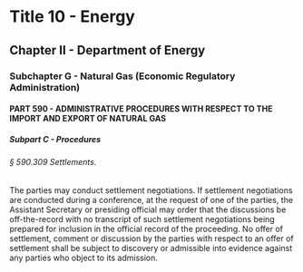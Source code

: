 
# Title 10 - Energy
## Chapter II - Department of Energy
### Subchapter G - Natural Gas (Economic Regulatory Administration)
#### PART 590 - ADMINISTRATIVE PROCEDURES WITH RESPECT TO THE IMPORT AND EXPORT OF NATURAL GAS
##### Subpart C - Procedures
###### § 590.309 Settlements.

The parties may conduct settlement negotiations. If settlement negotiations are conducted during a conference, at the request of one of the parties, the Assistant Secretary or presiding official may order that the discussions be off-the-record with no transcript of such settlement negotiations being prepared for inclusion in the official record of the proceeding. No offer of settlement, comment or discussion by the parties with respect to an offer of settlement shall be subject to discovery or admissible into evidence against any parties who object to its admission.
